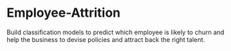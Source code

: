 # Employee-Attrition
Build classification models to predict which employee is likely to churn and help the business to devise policies and attract back the right talent.
